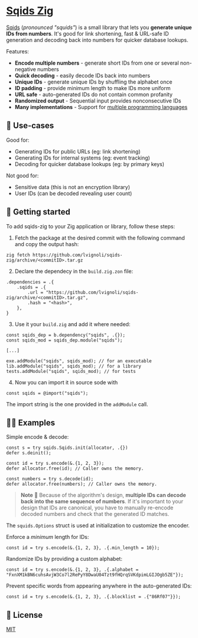 # [Sqids Zig](https://sqids.org/zig)

[Sqids](https://sqids.org/zig) (*pronounced "squids"*) is a small library that lets you **generate unique IDs from numbers**. It's good for link shortening, fast & URL-safe ID generation and decoding back into numbers for quicker database lookups.

Features:

- **Encode multiple numbers** - generate short IDs from one or several non-negative numbers
- **Quick decoding** - easily decode IDs back into numbers
- **Unique IDs** - generate unique IDs by shuffling the alphabet once
- **ID padding** - provide minimum length to make IDs more uniform
- **URL safe** - auto-generated IDs do not contain common profanity
- **Randomized output** - Sequential input provides nonconsecutive IDs
- **Many implementations** - Support for [multiple programming languages](https://sqids.org/)

## 🧰 Use-cases

Good for:

- Generating IDs for public URLs (eg: link shortening)
- Generating IDs for internal systems (eg: event tracking)
- Decoding for quicker database lookups (eg: by primary keys)

Not good for:

- Sensitive data (this is not an encryption library)
- User IDs (can be decoded revealing user count)

## 🚀 Getting started

To add sqids-zig to your Zig application or library, follow these steps:

1. Fetch the package at the desired commit with the following command and copy the output hash:

```terminal
zig fetch https://github.com/lvignoli/sqids-zig/archive/<commitID>.tar.gz
```

2. Declare the dependecy in the `build.zig.zon` file:

```zig
.dependencies = .{
    .sqids = .{
        .url = "https://github.com/lvignoli/sqids-zig/archive/<commitID>.tar.gz",
        .hash = "<hash>",
    },
}
```

3. Use it your `build.zig` and add it where needed:

```zig
const sqids_dep = b.dependency("sqids", .{});
const sqids_mod = sqids_dep.module("sqids");

[...]
 
exe.addModule("sqids", sqids_mod); // for an executable
lib.addModule("sqids", sqids_mod); // for a library
tests.addModule("sqids", sqids_mod); // for tests
```

4. Now you can import it in source sode with

```zig
const sqids = @import("sqids");
```

The import string is the one provided in the `addModule` call.

## 👩‍💻 Examples

Simple encode & decode:

```zig
const s = try sqids.Sqids.init(allocator, .{})
defer s.deinit();

const id = try s.encode(&.{1, 2, 3});
defer allocator.free(id); // Caller owns the memory.

const numbers = try s.decode(id);
defer allocator.free(numbers); // Caller owns the memory.
```

> **Note**
> 🚧 Because of the algorithm's design, **multiple IDs can decode back into the same sequence of numbers**. If it's important to your design that IDs are canonical, you have to manually re-encode decoded numbers and check that the generated ID matches.

The `squids.Options` struct is used at initialization to customize the encoder.

Enforce a *minimum* length for IDs:

```zig
const id = try s.encode(&.{1, 2, 3}, .{.min_length = 10});
```

Randomize IDs by providing a custom alphabet:

```zig
const id = try s.encode(&.{1, 2, 3}, .{.alphabet = "FxnXM1kBN6cuhsAvjW3Co7l2RePyY8DwaU04Tzt9fHQrqSVKdpimLGIJOgb5ZE"});
```

Prevent specific words from appearing anywhere in the auto-generated IDs:

```zig
const id = try s.encode(&.{1, 2, 3}, .{.blocklist = .{"86Rf07"}});
```

## 📝 License

[MIT](LICENSE)
